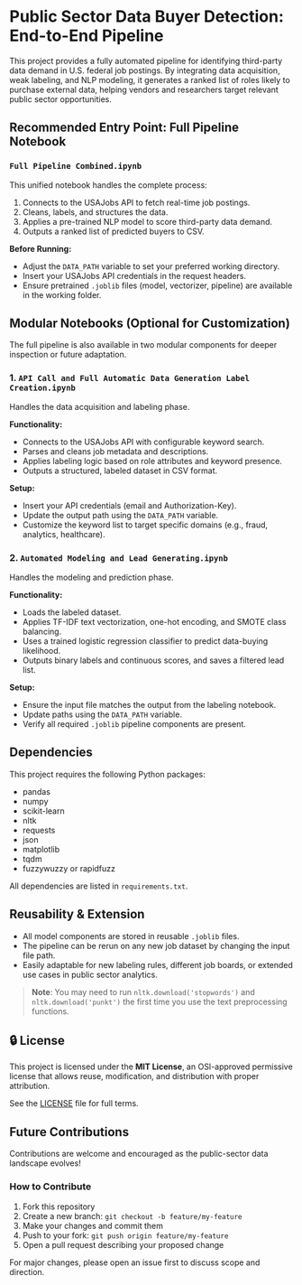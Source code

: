 # Public Sector Data Buyer Detection: End-to-End Pipeline

This project provides a fully automated pipeline for identifying third-party data demand in U.S. federal job postings. By integrating data acquisition, weak labeling, and NLP modeling, it generates a ranked list of roles likely to purchase external data, helping vendors and researchers target relevant public sector opportunities.



## Recommended Entry Point: Full Pipeline Notebook

### `Full Pipeline Combined.ipynb`

This unified notebook handles the complete process:

1. Connects to the USAJobs API to fetch real-time job postings.
2. Cleans, labels, and structures the data.
3. Applies a pre-trained NLP model to score third-party data demand.
4. Outputs a ranked list of predicted buyers to CSV.

**Before Running:**
- Adjust the `DATA_PATH` variable to set your preferred working directory.
- Insert your USAJobs API credentials in the request headers.
- Ensure pretrained `.joblib` files (model, vectorizer, pipeline) are available in the working folder.



## Modular Notebooks (Optional for Customization)

The full pipeline is also available in two modular components for deeper inspection or future adaptation.

### 1. `API Call and Full Automatic Data Generation Label Creation.ipynb`

Handles the data acquisition and labeling phase.

**Functionality:**
- Connects to the USAJobs API with configurable keyword search.
- Parses and cleans job metadata and descriptions.
- Applies labeling logic based on role attributes and keyword presence.
- Outputs a structured, labeled dataset in CSV format.

**Setup:**
- Insert your API credentials (email and Authorization-Key).
- Update the output path using the `DATA_PATH` variable.
- Customize the keyword list to target specific domains (e.g., fraud, analytics, healthcare).


### 2. `Automated Modeling and Lead Generating.ipynb`

Handles the modeling and prediction phase.

**Functionality:**
- Loads the labeled dataset.
- Applies TF-IDF text vectorization, one-hot encoding, and SMOTE class balancing.
- Uses a trained logistic regression classifier to predict data-buying likelihood.
- Outputs binary labels and continuous scores, and saves a filtered lead list.

**Setup:**
- Ensure the input file matches the output from the labeling notebook.
- Update paths using the `DATA_PATH` variable.
- Verify all required `.joblib` pipeline components are present.

##  Dependencies

This project requires the following Python packages:

- pandas  
- numpy  
- scikit-learn  
- nltk  
- requests  
- json  
- matplotlib  
- tqdm  
- fuzzywuzzy or rapidfuzz  

All dependencies are listed in `requirements.txt`.



## Reusability & Extension

- All model components are stored in reusable `.joblib` files.
- The pipeline can be rerun on any new job dataset by changing the input file path.
- Easily adaptable for new labeling rules, different job boards, or extended use cases in public sector analytics.


> **Note**: You may need to run `nltk.download('stopwords')` and `nltk.download('punkt')` the first time you use the text preprocessing functions.


## 🔒 License

This project is licensed under the **MIT License**, an OSI-approved permissive license that allows reuse, modification, and distribution with proper attribution.

See the [LICENSE](./LICENSE) file for full terms.


## Future Contributions

Contributions are welcome and encouraged as the public-sector data landscape evolves!

### How to Contribute
1. Fork this repository
2. Create a new branch: `git checkout -b feature/my-feature`
3. Make your changes and commit them
4. Push to your fork: `git push origin feature/my-feature`
5. Open a pull request describing your proposed change

For major changes, please open an issue first to discuss scope and direction.


